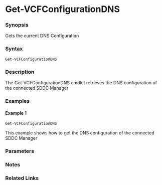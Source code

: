 # Get-VCFConfigurationDNS

### Synopsis
Gets the current DNS Configuration

### Syntax
```
Get-VCFConfigurationDNS
```

### Description
The Get-VCFConfigurationDNS cmdlet retrieves the DNS configuration of the connected SDDC Manager

### Examples
#### Example 1
```
Get-VCFConfigurationDNS
```
This example shows how to get the DNS configuration of the connected SDDC Manager

### Parameters

### Notes

### Related Links
